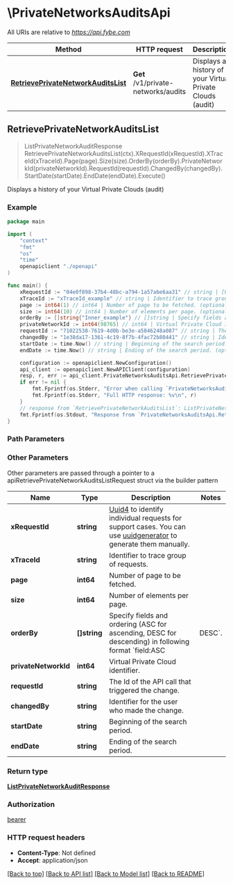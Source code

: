 # \PrivateNetworksAuditsApi

All URIs are relative to *https://api.fybe.com*

Method | HTTP request | Description
------------- | ------------- | -------------
[**RetrievePrivateNetworkAuditsList**](PrivateNetworksAuditsApi.md#RetrievePrivateNetworkAuditsList) | **Get** /v1/private-networks/audits | Displays a history of your Virtual Private Clouds (audit)



## RetrievePrivateNetworkAuditsList

> ListPrivateNetworkAuditResponse RetrievePrivateNetworkAuditsList(ctx).XRequestId(xRequestId).XTraceId(xTraceId).Page(page).Size(size).OrderBy(orderBy).PrivateNetworkId(privateNetworkId).RequestId(requestId).ChangedBy(changedBy).StartDate(startDate).EndDate(endDate).Execute()

Displays a history of your Virtual Private Clouds (audit)



### Example

```go
package main

import (
    "context"
    "fmt"
    "os"
    "time"
    openapiclient "./openapi"
)

func main() {
    xRequestId := "04e0f898-37b4-48bc-a794-1a57abe6aa31" // string | [Uuid4](https://en.wikipedia.org/wiki/Universally_unique_identifier#Version_4_(random)) to identify individual requests for support cases. You can use [uuidgenerator](https://www.uuidgenerator.net/version4) to generate them manually.
    xTraceId := "xTraceId_example" // string | Identifier to trace group of requests. (optional)
    page := int64(1) // int64 | Number of page to be fetched. (optional)
    size := int64(10) // int64 | Number of elements per page. (optional)
    orderBy := []string{"Inner_example"} // []string | Specify fields and ordering (ASC for ascending, DESC for descending) in following format `field:ASC|DESC`. (optional)
    privateNetworkId := int64(98765) // int64 | Virtual Private Cloud identifier. (optional)
    requestId := "71022538-7619-4d0b-be3e-a5846248a087" // string | The Id of the API call that triggered the change. (optional)
    changedBy := "1e38da17-1361-4c19-8f7b-4fac72b80441" // string | Identifier for the user who made the change. (optional)
    startDate := time.Now() // string | Beginning of the search period. (optional)
    endDate := time.Now() // string | Ending of the search period. (optional)

    configuration := openapiclient.NewConfiguration()
    api_client := openapiclient.NewAPIClient(configuration)
    resp, r, err := api_client.PrivateNetworksAuditsApi.RetrievePrivateNetworkAuditsList(context.Background()).XRequestId(xRequestId).XTraceId(xTraceId).Page(page).Size(size).OrderBy(orderBy).PrivateNetworkId(privateNetworkId).RequestId(requestId).ChangedBy(changedBy).StartDate(startDate).EndDate(endDate).Execute()
    if err != nil {
        fmt.Fprintf(os.Stderr, "Error when calling `PrivateNetworksAuditsApi.RetrievePrivateNetworkAuditsList``: %v\n", err)
        fmt.Fprintf(os.Stderr, "Full HTTP response: %v\n", r)
    }
    // response from `RetrievePrivateNetworkAuditsList`: ListPrivateNetworkAuditResponse
    fmt.Fprintf(os.Stdout, "Response from `PrivateNetworksAuditsApi.RetrievePrivateNetworkAuditsList`: %v\n", resp)
}
```

### Path Parameters



### Other Parameters

Other parameters are passed through a pointer to a apiRetrievePrivateNetworkAuditsListRequest struct via the builder pattern


Name | Type | Description  | Notes
------------- | ------------- | ------------- | -------------
 **xRequestId** | **string** | [Uuid4](https://en.wikipedia.org/wiki/Universally_unique_identifier#Version_4_(random)) to identify individual requests for support cases. You can use [uuidgenerator](https://www.uuidgenerator.net/version4) to generate them manually. | 
 **xTraceId** | **string** | Identifier to trace group of requests. | 
 **page** | **int64** | Number of page to be fetched. | 
 **size** | **int64** | Number of elements per page. | 
 **orderBy** | **[]string** | Specify fields and ordering (ASC for ascending, DESC for descending) in following format &#x60;field:ASC|DESC&#x60;. | 
 **privateNetworkId** | **int64** | Virtual Private Cloud identifier. | 
 **requestId** | **string** | The Id of the API call that triggered the change. | 
 **changedBy** | **string** | Identifier for the user who made the change. | 
 **startDate** | **string** | Beginning of the search period. | 
 **endDate** | **string** | Ending of the search period. | 

### Return type

[**ListPrivateNetworkAuditResponse**](ListPrivateNetworkAuditResponse.md)

### Authorization

[bearer](../README.md#bearer)

### HTTP request headers

- **Content-Type**: Not defined
- **Accept**: application/json

[[Back to top]](#) [[Back to API list]](../README.md#documentation-for-api-endpoints)
[[Back to Model list]](../README.md#documentation-for-models)
[[Back to README]](../README.md)

